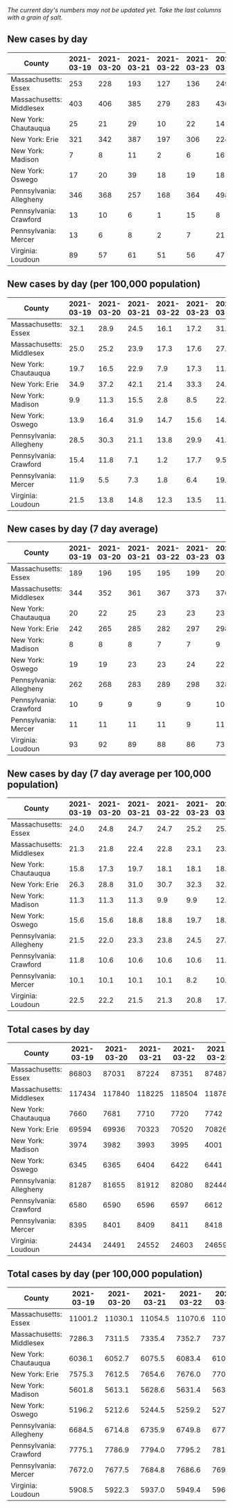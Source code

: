 _The current day's numbers may not be updated yet. Take the last columns with a grain of salt._
## New cases by day

| County | 2021-03-19 | 2021-03-20 | 2021-03-21 | 2021-03-22 | 2021-03-23 | 2021-03-24 | 2021-03-25 |
| --- | --- | --- | --- | --- | --- | --- | --- |
| Massachusetts: Essex | 253 | 228 | 193 | 127 | 136 | 249 | 248 |
| Massachusetts: Middlesex | 403 | 406 | 385 | 279 | 283 | 436 | 462 |
| New York: Chautauqua | 25 | 21 | 29 | 10 | 22 | 14 | 36 |
| New York: Erie | 321 | 342 | 387 | 197 | 306 | 224 | 389 |
| New York: Madison | 7 | 8 | 11 | 2 | 6 | 16 | 12 |
| New York: Oswego | 17 | 20 | 39 | 18 | 19 | 18 | 25 |
| Pennsylvania: Allegheny | 346 | 368 | 257 | 168 | 364 | 498 | 283 |
| Pennsylvania: Crawford | 13 | 10 | 6 | 1 | 15 | 8 | 7 |
| Pennsylvania: Mercer | 13 | 6 | 8 | 2 | 7 | 21 | 8 |
| Virginia: Loudoun | 89 | 57 | 61 | 51 | 56 | 47 | 88 |

## New cases by day (per 100,000 population)

| County | 2021-03-19 | 2021-03-20 | 2021-03-21 | 2021-03-22 | 2021-03-23 | 2021-03-24 | 2021-03-25 |
| --- | --- | --- | --- | --- | --- | --- | --- |
| Massachusetts: Essex | 32.1 | 28.9 | 24.5 | 16.1 | 17.2 | 31.6 | 31.4 |
| Massachusetts: Middlesex | 25.0 | 25.2 | 23.9 | 17.3 | 17.6 | 27.1 | 28.7 |
| New York: Chautauqua | 19.7 | 16.5 | 22.9 | 7.9 | 17.3 | 11.0 | 28.4 |
| New York: Erie | 34.9 | 37.2 | 42.1 | 21.4 | 33.3 | 24.4 | 42.3 |
| New York: Madison | 9.9 | 11.3 | 15.5 | 2.8 | 8.5 | 22.6 | 16.9 |
| New York: Oswego | 13.9 | 16.4 | 31.9 | 14.7 | 15.6 | 14.7 | 20.5 |
| Pennsylvania: Allegheny | 28.5 | 30.3 | 21.1 | 13.8 | 29.9 | 41.0 | 23.3 |
| Pennsylvania: Crawford | 15.4 | 11.8 | 7.1 | 1.2 | 17.7 | 9.5 | 8.3 |
| Pennsylvania: Mercer | 11.9 | 5.5 | 7.3 | 1.8 | 6.4 | 19.2 | 7.3 |
| Virginia: Loudoun | 21.5 | 13.8 | 14.8 | 12.3 | 13.5 | 11.4 | 21.3 |

## New cases by day (7 day average)

| County | 2021-03-19 | 2021-03-20 | 2021-03-21 | 2021-03-22 | 2021-03-23 | 2021-03-24 | 2021-03-25 |
| --- | --- | --- | --- | --- | --- | --- | --- |
| Massachusetts: Essex | 189 | 196 | 195 | 195 | 199 | 201 | 205 |
| Massachusetts: Middlesex | 344 | 352 | 361 | 367 | 373 | 376 | 379 |
| New York: Chautauqua | 20 | 22 | 25 | 23 | 23 | 23 | 22 |
| New York: Erie | 242 | 265 | 285 | 282 | 297 | 298 | 309 |
| New York: Madison | 8 | 8 | 8 | 7 | 7 | 9 | 9 |
| New York: Oswego | 19 | 19 | 23 | 23 | 24 | 22 | 22 |
| Pennsylvania: Allegheny | 262 | 268 | 283 | 289 | 298 | 328 | 326 |
| Pennsylvania: Crawford | 10 | 9 | 9 | 9 | 9 | 10 | 9 |
| Pennsylvania: Mercer | 11 | 11 | 11 | 11 | 9 | 11 | 9 |
| Virginia: Loudoun | 93 | 92 | 89 | 88 | 86 | 73 | 64 |

## New cases by day (7 day average per 100,000 population)

| County | 2021-03-19 | 2021-03-20 | 2021-03-21 | 2021-03-22 | 2021-03-23 | 2021-03-24 | 2021-03-25 |
| --- | --- | --- | --- | --- | --- | --- | --- |
| Massachusetts: Essex | 24.0 | 24.8 | 24.7 | 24.7 | 25.2 | 25.5 | 26.0 |
| Massachusetts: Middlesex | 21.3 | 21.8 | 22.4 | 22.8 | 23.1 | 23.3 | 23.5 |
| New York: Chautauqua | 15.8 | 17.3 | 19.7 | 18.1 | 18.1 | 18.1 | 17.3 |
| New York: Erie | 26.3 | 28.8 | 31.0 | 30.7 | 32.3 | 32.4 | 33.6 |
| New York: Madison | 11.3 | 11.3 | 11.3 | 9.9 | 9.9 | 12.7 | 12.7 |
| New York: Oswego | 15.6 | 15.6 | 18.8 | 18.8 | 19.7 | 18.0 | 18.0 |
| Pennsylvania: Allegheny | 21.5 | 22.0 | 23.3 | 23.8 | 24.5 | 27.0 | 26.8 |
| Pennsylvania: Crawford | 11.8 | 10.6 | 10.6 | 10.6 | 10.6 | 11.8 | 10.6 |
| Pennsylvania: Mercer | 10.1 | 10.1 | 10.1 | 10.1 | 8.2 | 10.1 | 8.2 |
| Virginia: Loudoun | 22.5 | 22.2 | 21.5 | 21.3 | 20.8 | 17.7 | 15.5 |

## Total cases by day

| County | 2021-03-19 | 2021-03-20 | 2021-03-21 | 2021-03-22 | 2021-03-23 | 2021-03-24 | 2021-03-25 |
| --- | --- | --- | --- | --- | --- | --- | --- |
| Massachusetts: Essex | 86803 | 87031 | 87224 | 87351 | 87487 | 87736 | 87984 |
| Massachusetts: Middlesex | 117434 | 117840 | 118225 | 118504 | 118787 | 119223 | 119685 |
| New York: Chautauqua | 7660 | 7681 | 7710 | 7720 | 7742 | 7756 | 7792 |
| New York: Erie | 69594 | 69936 | 70323 | 70520 | 70826 | 71050 | 71439 |
| New York: Madison | 3974 | 3982 | 3993 | 3995 | 4001 | 4017 | 4029 |
| New York: Oswego | 6345 | 6365 | 6404 | 6422 | 6441 | 6459 | 6484 |
| Pennsylvania: Allegheny | 81287 | 81655 | 81912 | 82080 | 82444 | 82942 | 83225 |
| Pennsylvania: Crawford | 6580 | 6590 | 6596 | 6597 | 6612 | 6620 | 6627 |
| Pennsylvania: Mercer | 8395 | 8401 | 8409 | 8411 | 8418 | 8439 | 8447 |
| Virginia: Loudoun | 24434 | 24491 | 24552 | 24603 | 24659 | 24706 | 24794 |

## Total cases by day (per 100,000 population)

| County | 2021-03-19 | 2021-03-20 | 2021-03-21 | 2021-03-22 | 2021-03-23 | 2021-03-24 | 2021-03-25 |
| --- | --- | --- | --- | --- | --- | --- | --- |
| Massachusetts: Essex | 11001.2 | 11030.1 | 11054.5 | 11070.6 | 11087.9 | 11119.4 | 11150.9 |
| Massachusetts: Middlesex | 7286.3 | 7311.5 | 7335.4 | 7352.7 | 7370.3 | 7397.3 | 7426.0 |
| New York: Chautauqua | 6036.1 | 6052.7 | 6075.5 | 6083.4 | 6100.7 | 6111.8 | 6140.1 |
| New York: Erie | 7575.3 | 7612.5 | 7654.6 | 7676.0 | 7709.4 | 7733.7 | 7776.1 |
| New York: Madison | 5601.8 | 5613.1 | 5628.6 | 5631.4 | 5639.9 | 5662.5 | 5679.4 |
| New York: Oswego | 5196.2 | 5212.6 | 5244.5 | 5259.2 | 5274.8 | 5289.5 | 5310.0 |
| Pennsylvania: Allegheny | 6684.5 | 6714.8 | 6735.9 | 6749.8 | 6779.7 | 6820.6 | 6843.9 |
| Pennsylvania: Crawford | 7775.1 | 7786.9 | 7794.0 | 7795.2 | 7812.9 | 7822.4 | 7830.6 |
| Pennsylvania: Mercer | 7672.0 | 7677.5 | 7684.8 | 7686.6 | 7693.0 | 7712.2 | 7719.5 |
| Virginia: Loudoun | 5908.5 | 5922.3 | 5937.0 | 5949.4 | 5962.9 | 5974.3 | 5995.6 |
